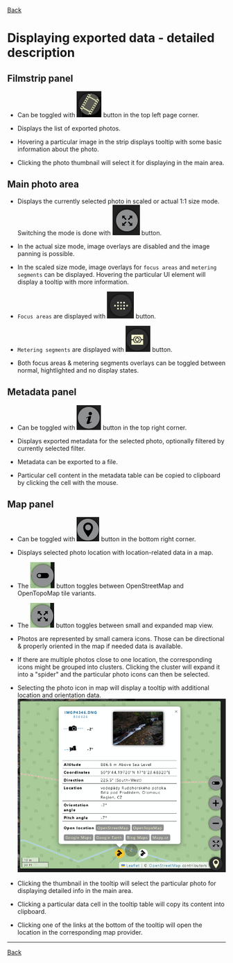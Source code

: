 [Back](../README.md)

# Displaying exported data - detailed description

## Filmstrip panel

- Can be toggled with ![Toggle filmstrip button](images/exported-toggle-filmstrip.png) button in the top left page corner.

- Displays the list of exported photos.

- Hovering a particular image in the strip displays tooltip with some basic information about the photo.

- Clicking the photo thumbnail will select it for displaying in the main area.

## Main photo area

- Displays the currently selected photo in scaled or actual 1:1 size mode. Switching the mode is done with ![Toggle actual size button](images/exported-toggle-actual-photo-size.png) button.

- In the actual size mode, image overlays are disabled and the image panning is possible.

- In the scaled size mode, image overlays for `focus areas` and `metering segments` can be displayed. Hovering the particular UI element will display a tooltip with more information.

- `Focus areas` are displayed with ![Toggle focus areas](images/exported-toggle-focus-areas.png) button.

- `Metering segments` are displayed with ![Toggle metering segments](images/exported-toggle-metering-segments.png) button.

- Both focus areas & metering segments overlays can be toggled between normal, hightlighted and no display states.

## Metadata panel

- Can be toggled with ![Toggle metadata button](images/exported-toggle-metadata.png) button in the top right corner.

- Displays exported metadata for the selected photo, optionally filtered by currently selected filter.

- Metadata can be exported to a file.

- Particular cell content in the metadata table can be copied to clipboard by clicking the cell with the mouse.

## Map panel

- Can be toggled with ![Toggle map button](images/exported-toggle-map.png) button in the bottom right corner.

- Displays selected photo location with location-related data in a map.

- The ![Toggle map variant button](images/exported-toggle-map-variant.png) button toggles between OpenStreetMap and OpenTopoMap tile variants.

- The ![Toggle map size button](images/exported-toggle-map-size.png) button toggles between small and expanded map view.

- Photos are represented by small camera icons. Those can be directional & properly oriented in the map if needed data is available. 

- If there are multiple photos close to one location, the corresponding icons might be grouped into clusters. Clicking the cluster will expand it into a "spider" and the particular photo icons can then be selected.

- Selecting the photo icon in map will display a tooltip with additional location and orientation data.
    ![Toggle map tooltip](images/exported-map-tooltip.png)

- Clicking the thumbnail in the tooltip will select the particular photo for displaying detailed info in the main area.

- Clicking a particular data cell in the tooltip table will copy its content into clipboard.

- Clicking one of the links at the bottom of the tooltip will open the location in the corresponding map provider.


---
[Back](../README.md)
